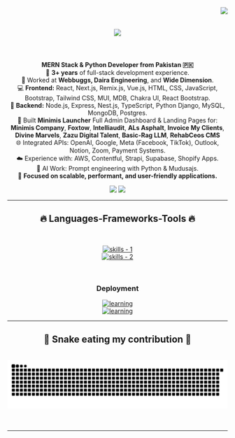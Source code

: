 <!-- profile view count -->
<img align="right" src="https://komarev.com/ghpvc/?username=sohaibamjad169">

<!-- introduction -->
<h1 align="center">
  <a href="https://git.io/typing-svg">
    <img src="https://readme-typing-svg.herokuapp.com/?lines=Hi+There!+👋;+Myself+Sohaib+Amjad!;&center=true&font=Righteous&size=35">
  </a>
</h1>

<br />

<p align="center">
  <strong>MERN Stack & Python Developer from Pakistan 🇵🇰</strong><br>
  💼 <strong>3+ years</strong> of full-stack development experience.<br>
  🏢 Worked at <strong>Webbuggs, Daira Engineering</strong>, and <strong>Wide Dimension</strong>.<br>
  💻 <strong>Frontend:</strong> React, Next.js, Remix.js, Vue.js, HTML, CSS, JavaScript, Bootstrap, Tailwind CSS, MUI, MDB, Chakra UI, React Bootstrap.<br>
  🔧 <strong>Backend:</strong> Node.js, Express, Nest.js, TypeScript, Python Django, MySQL, MongoDB, Postgres.<br>
  🔨 Built <strong>Minimis Launcher</strong> Full Admin Dashboard & Landing Pages for:<br>
  <strong>Minimis Company</strong>, <strong>Foxtow</strong>, <strong>Intelliaudit</strong>, <strong>ALs Asphalt</strong>, <strong>Invoice My Clients</strong>, <strong>Divine Marvels</strong>, <strong>Zazu Digital Talent</strong>, <strong>Basic-Rag LLM</strong>, <strong>RehabCeos CMS</strong><br>
  🌐 Integrated APIs: OpenAI, Google, Meta (Facebook, TikTok), Outlook, Notion, Zoom, Payment Systems.<br>
  ☁️ Experience with: AWS, Contentful, Strapi, Supabase, Shopify Apps.<br>
  🤖 AI Work: Prompt engineering with Python & Mudusajs.<br>
  🎯 <strong>Focused on scalable, performant, and user-friendly applications.</strong>
</p>

<!-- social handles -->
<div align="center"> 
  <!-- gmail -->
  <a href="mailto:sohaibamjad2524@gmail.com"><img src="https://img.shields.io/badge/-Gmail-%23333?style=for-the-badge&logo=gmail&logoColor=white" target="_blank"></a>
  <!-- linkedin -->
  <a href="https://www.linkedin.com/in/code-with-sohaib169/" target="_blank"><img src="https://img.shields.io/badge/-LinkedIn-%230077B5?style=for-the-badge&logo=linkedin&logoColor=white" target="_blank"></a> 
</div>

<hr />
<!-- skills -->
<h2 align="center">🔥 Languages-Frameworks-Tools 🔥</h2>
<br />
<p align="center">
  <a href="https://skillicons.dev">
      <!-- first row -->
      <picture>
          <source media="(prefers-color-scheme: dark)" srcset="https://skillicons.dev/icons?i=nextjs%2Creact%2Cgit%2Chtml%2Ccss%2Cjavascript%2Cts%2Ctailwind%2Cfigma%2Cthreejs&theme=dark" />
<source media="(prefers-color-scheme: light), (prefers-color-scheme: no-preference)" srcset="https://skillicons.dev/icons?i=nextjs%2Creact%2Cgit%2Chtml%2Ccss%2Cjavascript%2Cts%2Ctailwind%2Cfigma%2Cthreejs&theme=light" />
          <img src="https://skillicons.dev/icons?i=nextjs%2Creact%2Cgit%2Chtml%2Ccss%2Cjavascript%2Cts%2Ctailwind%2Cfigma%2Cthreejs&theme=light" alt="skills - 1" />
        </picture>
          <br />
          <!-- second row -->
          <picture>
            <source media="(prefers-color-scheme: dark)" srcset="https://skillicons.dev/icons?i=nodejs%2Cexpress%2Cmongodb%2Cmysql%2Cpostgres%2Credux%2Cprisma%2Cfirebase%2Csupabase&theme=dark" />
            <source media="(prefers-color-scheme: light), (prefers-color-scheme: no-preference)" srcset="https://skillicons.dev/icons?i=nodejs%2Cexpress%2Cmongodb%2Cmysql%2Cpostgres%2Credux%2Cprisma%2Cfirebase%2Csupabase&theme=light" />
            <img src="https://skillicons.dev/icons?i=nodejs%2Cexpress%2Cmongodb%2Cmysql%2Cpostgres%2Credux%2Cprisma%2Cfirebase%2Csupabase&theme=light" alt="skills - 2" />
        </picture>

  </a>
</p>
<br />

<!-- deployment -->
<h3 align="center">Deployment</h3>
<p align="center">
  <a href="https://skillicons.dev">
      <picture>
          <source media="(prefers-color-scheme: dark)" srcset='https://skillicons.dev/icons?i=planetscale%2Cvercel%2Cnetlify&theme=dark' />
          <source media="(prefers-color-scheme: light), (prefers-color-scheme: no-preference)" srcset='https://skillicons.dev/icons?i=planetscale%2Cvercel%2Cnetlify&theme=light' />
          <img src='https://skillicons.dev/icons?i=planetscale%2Cvercel%2Cnetlify' alt="learning" />
        </picture>
  </a>
<br />
<a href="https://www.logalert.app">
  <img src='https://img.shields.io/badge/Log-Alert-ca3e54?labelColor=5512ca&style=for-the-badge' alt="learning" />
</a>
</p>
<hr />

<!-- snake graph -->
<div align="center">
  <h2>🐍 Snake eating my contribution 🐍</h2>
  <br />
  <picture>
  <source media="(prefers-color-scheme: dark)" srcset="https://raw.githubusercontent.com/SohaibAmjad169/sohaibamjad169/output/github-contribution-grid-snake-dark.svg" />
  <source media="(prefers-color-scheme: light), (prefers-color-scheme: no-preference)" srcset="https://raw.githubusercontent.com/SohaibAmjad169/sohaibamjad169/output/github-contribution-grid-snake.svg" />
  <img src="https://raw.githubusercontent.com/SohaibAmjad169/sohaibamjad169/output/github-contribution-grid-snake.svg" alt="GitHub Contribution Snake" />
</picture>
  <br />
  <br />
  <br />
</div>

  <hr />
